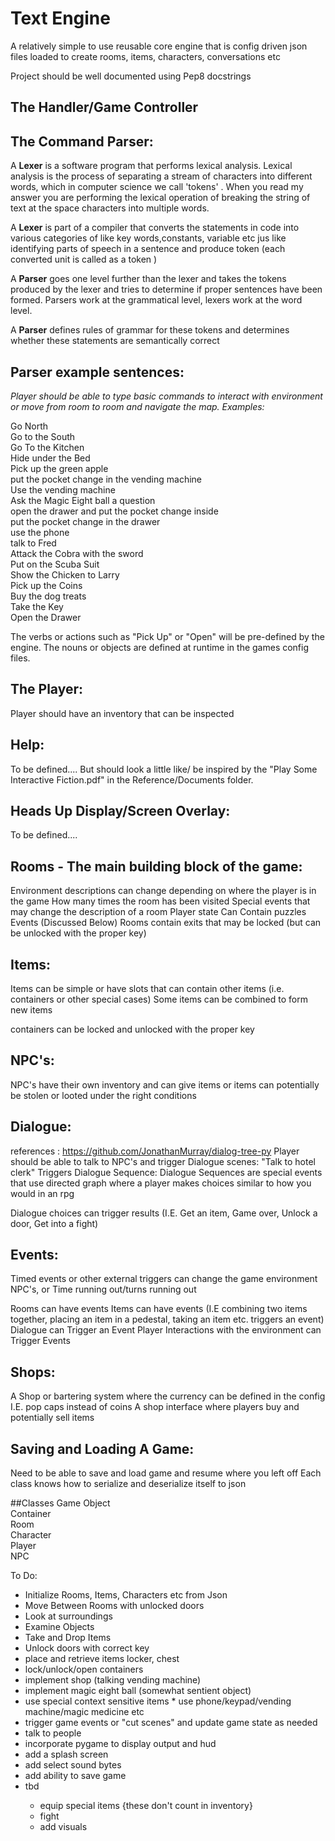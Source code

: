 # Text Engine
A relatively simple to use reusable core engine 
that is config driven json files loaded to create rooms, items, characters, conversations etc

Project should be well documented using Pep8 docstrings


The Handler/Game Controller
---------------------------

The Command Parser:
------------------


<p>A <b>Lexer</b> is a software program that performs lexical analysis.  Lexical analysis is the process of separating a stream 
of characters into different words, which in computer science we call 'tokens' . When you read my answer you are 
performing the lexical operation of breaking the string of text at the space characters into multiple words.
</p>

<p>A <b>Lexer</b> is part of a compiler that converts the statements in code into various categories of like key words,constants,
variable etc jus like identifying parts of speech in a sentence and produce token (each converted unit is called as a token )
</p>


<p>
A <b>Parser</b> goes one level further than the lexer and takes the tokens produced by the lexer and tries to determine if 
proper sentences have been formed.  Parsers work at the grammatical level, lexers work at the word level.
</p>

<p>A <b>Parser</b> defines rules of grammar for these tokens and determines whether these statements are semantically correct</p>

Parser example sentences:
------------------------
<p><i>Player should be able to type basic commands to interact with environment or move from room to room and 
navigate the map. Examples:</i></p>

Go North  
Go to the South  
Go To the Kitchen  
Hide under the Bed  
Pick up the green apple  
put the pocket change in the vending machine  
Use the vending machine  
Ask the Magic Eight ball a question  
open the drawer and put the pocket change inside  
put the pocket change in the drawer  
use the phone  
talk to Fred  
Attack the Cobra with the sword  
Put on the Scuba Suit  
Show the Chicken to Larry  
Pick up the Coins  
Buy the dog treats  
Take the Key  
Open the Drawer  

<p>The verbs or actions such as "Pick Up" or "Open" will be pre-defined by the engine.
The nouns or objects are defined at runtime in the games config files.
</p>


The Player:
----------
Player should have an inventory that can be inspected

Help:
--------------
To be defined....  But should look a little like/ be inspired by the "Play Some Interactive Fiction.pdf" in the
Reference/Documents folder.

Heads Up Display/Screen Overlay:
--------------------------------
To be defined....



Rooms - The main building block of the game:
-------------------------------------------

Environment descriptions can change depending on where the player is in the game
How many times the room has been visited
Special events that may change the description of a room
Player state
Can Contain puzzles
Events (Discussed Below)
Rooms contain exits that may be locked (but can be unlocked with the proper key)

Items:
-------------------
Items can be simple or have slots that can contain other items (i.e. containers or other special cases)
Some items can be combined to form new items

containers can be locked and unlocked with the proper key

NPC's:
------------------
NPC's have their own inventory and can give items or items can potentially be stolen or looted under the right conditions


Dialogue:
--------------------

references : https://github.com/JonathanMurray/dialog-tree-py
Player should be able to talk to NPC's and trigger Dialogue scenes:
"Talk to hotel clerk" 
Triggers Dialogue Sequence:
Dialogue Sequences are special events that use directed graph where a player makes choices
similar to how you would in an rpg

Dialogue choices can trigger results (I.E. Get an item, Game over, Unlock a door, Get into a fight)

Events:
------------
Timed events or other external triggers can change the game environment 
NPC's, or Time running out/turns running out

Rooms can have events
Items can have events (I.E combining two items together, placing an item in a pedestal, taking an item etc. triggers an event)
Dialogue can Trigger an Event
Player Interactions with the environment can Trigger Events


Shops:
-------------
A Shop or bartering system where the currency can be defined in the config
I.E. pop caps instead of coins 
A shop interface where players buy and potentially sell items


Saving and Loading A Game:
--------------------------
Need to be able to save and load game and resume where you left off
Each class knows how to serialize and deserialize itself to json




##Classes
Game Object  
Container  
Room  
Character  
Player  
NPC  



To Do:  

<ul>
<li>Initialize Rooms, Items, Characters etc from Json</li>
<li>Move Between Rooms with unlocked doors</li> 
<li>Look at surroundings</li> 
<li>Examine Objects</li> 
<li>Take and Drop Items</li> 
<li>Unlock doors with correct key</li> 
<li>place and retrieve items locker, chest</li> 
<li>lock/unlock/open containers</li>
<li>implement shop (talking vending machine)</li>
<li>implement magic eight ball (somewhat sentient object)</li>
<li>use special context sensitive items * use phone/keypad/vending machine/magic medicine etc</li>
<li>trigger game events or "cut scenes" and update game state as needed</li>
<li>talk to people</li>
<li>incorporate pygame to display output and hud</li>
<li>add a splash screen</li>
<li>add select sound bytes</li>
<li>add ability to save game</li>
<li>tbd</li>
  <ul>
   <li>equip special items {these don't count in inventory}</li>
   <li>fight</li>
   <li>add visuals</li>
  </ul>
</ul>
     
